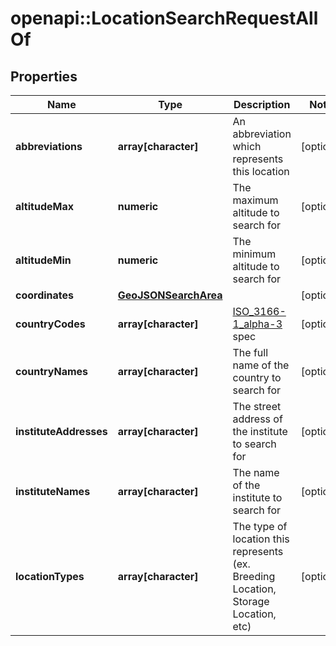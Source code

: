 # openapi::LocationSearchRequestAllOf

## Properties
Name | Type | Description | Notes
------------ | ------------- | ------------- | -------------
**abbreviations** | **array[character]** | An abbreviation which represents this location | [optional] 
**altitudeMax** | **numeric** | The maximum altitude to search for | [optional] 
**altitudeMin** | **numeric** | The minimum altitude to search for | [optional] 
**coordinates** | [**GeoJSONSearchArea**](geoJSONSearchArea.md) |  | [optional] 
**countryCodes** | **array[character]** | [ISO_3166-1_alpha-3](https://en.wikipedia.org/wiki/ISO_3166-1_alpha-3) spec | [optional] 
**countryNames** | **array[character]** | The full name of the country to search for | [optional] 
**instituteAddresses** | **array[character]** | The street address of the institute to search for | [optional] 
**instituteNames** | **array[character]** | The name of the institute to search for | [optional] 
**locationTypes** | **array[character]** | The type of location this represents (ex. Breeding Location, Storage Location, etc) | [optional] 



